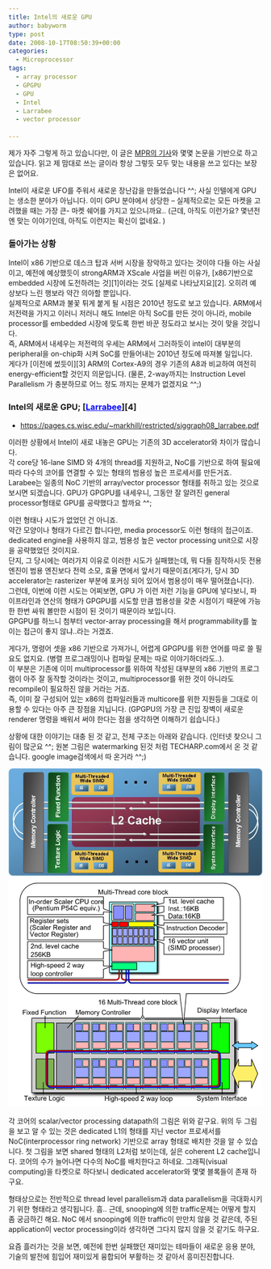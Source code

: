 ```yaml
---
title: Intel의 새로운 GPU
author: babyworm
type: post
date: 2008-10-17T08:50:39+00:00
categories:
  - Microprocessor
tags:
  - array processor
  - GPGPU
  - GPU
  - Intel
  - Larrabee
  - vector processor

---
```

제가 자주 그렇게 하고 있습니다만, 이 글은 <A href="http://www.mdronline.com/mpr/h/2008/0929/223901.html">MPR의 기사</A>와 몇몇 논문을 기반으로 하고 있습니다. 읽고 제 맘대로 쓰는 글이라 항상 그렇듯 모두 맞는 내용을 쓰고 있다는 보장은 없어요. </SPAN>

Intel이 새로운 UFO를 주워서 새로운 장난감을 만들었습니다 ^^; 사실 인텔에게 GPU는 생소한 분야가 아닙니다. 이미 GPU 분야에서 상당한 – 실제적으로는 모든 마켓을 고려했을 때는 가장 큰- 마켓 쉐어를 가지고 있으니까요.. (근데, 아직도 이런가요? 몇년전엔 맞는 이야기인데, 아직도 이런지는 확신이 없네요. )

### 돌아가는 상황

Intel이 x86 기반으로 데스크 탑과 서버 시장을 장악하고 있다는 것이야 다들 아는 사실이고, 예전에 예상했듯이 strongARM과 XScale 사업을 버린 이유가, [x86기반으로 embedded 시장에 도전하려는 것][1]이라는 것도 [실제로 나타났지요][2]. 오히려 예상보다 느린 행보라 약간 의아할 뿐입니다.
<br>
실제적으로 ARM과 불꽃 튀게 붙게 될 시점은 2010년 정도로 보고 있습니다. ARM에서 저전력을 가지고 이러니 저러니 해도 Intel은 아직 SoC를 만든 것이 아니라, mobile processor를 embedded 시장에 맞도록 한번 바꾼 정도라고 보시는 것이 맞을 것입니다.
<br>
즉, ARM에서 내세우는 저전력의 우세는 ARM에서 그러하듯이 intel이 대부분의 peripheral을 on-chip화 시켜 SoC를 만들어내는 2010년 정도에 따져볼 일입니다.
<br>
게다가 [이전에 썼듯이][3] ARM의 Cortex-A9의 경우 기존의 A8과 비교하여 여전히 energy-efficient할 것인지 의문입니다. (물론, 2-way까지는 Instruction Level Parallelism 가 충분하므로 어느 정도 까지는 문제가 없겠지요 ^^;)

### Intel의 새로운 GPU; [<SPAN style="COLOR: blue; TEXT-DECORATION: underline">Larrabee</SPAN>][4]

- https://pages.cs.wisc.edu/~markhill/restricted/siggraph08_larrabee.pdf

이러한 상황에서 Intel이 새로 내놓은 GPU는 기존의 3D accelerator와 차이가 많습니다.
<br>
각 core당 16-lane SIMD 와 4개의 thread를 지원하고, NoC를 기반으로 하여 필요에 따라 다수의 코어를 연결할 수 있는 형태의 범용성 높은 프로세서를 만든거죠.
<br>
Larabee는 일종의 NoC 기반의 array/vector processor 형태를 취하고 있는 것으로 보시면 되겠습니다. GPU가 GPGPU를 내세우니, 그동안 잘 알려진 general processor형태로 GPU를 공략했다고 할까요 ^^;

이런 형태나 시도가 없었던 건 아니죠.
<br>
약간 모양이나 형태가 다르긴 합니다만, media processor도 이런 형태의 접근이죠. dedicated engine을 사용하지 않고, 범용성 높은 vector processing unit으로 시장을 공략했었던 것이지요.
<br>
단지, 그 당시에는 여러가지 이유로 이러한 시도가 실패했는데, 뭐 다들 짐작하시듯 전용 엔진이 범용 엔진보다 전력 소모, 효율 면에서 앞서기 때문이죠(게다가, 당시 3D accelerator는 rasterizer 부분에 포커싱 되어 있어서 범용성이 매우 떨어졌습니다).
<br>
그런데, 이번에 이런 시도는 어찌보면, GPU 가 이런 저런 기능을 GPU에 넣다보니, 파이프라인과 연산의 형태가 GPGPU를 시도할 만큼 범용성을 갖춘 시점이기 때문에 가능한 한번 싸워 볼만한 시점이 된 것이기 때문이라 보입니다.
<br>
GPGPU를 하느니 첨부터 vector-array processing을 해서 programmability를 높이는 접근이 좋지 않냐..라는 거겠죠.

게다가, 명령어 셋을 x86 기반으로 가져가니, 어렵게 GPGPU를 위한 언어를 따로 쓸 필요도 없지요. (병렬 프로그래밍이나 컴파일 문제는 따로 이야기하더라도..).
<br>
이 부분은 기존에 이미 multiprocessor를 위하여 작성된 대부분의 x86 기반의 프로그램이 아주 잘 동작할 것이라는 것이고, multiprocessor를 위한 것이 아니라도 recompile이 필요하진 않을 거라는 거죠.
<br>
즉, 이미 잘 구성되어 있는 x86의 컴파일러들과 multicore를 위한 지원등을 그대로 이용할 수 있다는 아주 큰 장점을 지닙니다. (GPGPU의 가장 큰 진입 장벽이 새로운 renderer 명령을 배워서 써야 한다는 점을 생각하면 이해하기 쉽습니다.)

상황에 대한 이야기는 대충 된 것 같고, 전체 구조는 아래와 같습니다. (인터넷 찾으니 그림이 많군요 ^^; 원본 그림은 watermarking 된것 처럼 TECHARP.com에서 온 것 같습니다. google image검색에서 따 온거라 ^^;)

<img src="Larrabee_slide_block_diagram.jpg">

<img src="Larrabee_block_diagram.png">

각 코어의 scalar/vector processing datapath의 그림은 위와 같구요. 위의 두 그림을 보고 알 수 있는 것은 dedicated L1의 형태를 지닌 vector 프로세서를 NoC(interprocessor ring network) 기반으로 array 형태로 배치한 것을 알 수 있습니다. 첫 그림을 보면 shared 형태의 L2처럼 보이는데, 실은 coherent L2 cache입니다. 코어의 수가 늘어나면 다수의 NoC를 배치한다고 하네요. 그래픽(visual computing)을 타켓으로 하다보니 dedicated accelerator와 몇몇 블록들이 존재 하구요.

형태상으로는 전반적으로 thread level parallelism과 data parallelism을 극대화시키기 위한 형태라고 생각됩니다. 흠.. 근데, snooping에 의한 traffic문제는 어떻게 할지 좀 궁금하긴 해요. NoC 에서 snooping에 의한 traffic이 만만치 않을 것 같은데, 주된 application이 vector processing이라 생각하면 그다지 많지 않을 것 같기도 하구요.

요즘 흘러가는 것을 보면, 예전에 한번 실패했던 재미있는 테마들이 새로운 응용 분야, 기술의 발전에 힘입어 재미있게 융합되어 부활하는 것 같아서 흥미진진합니다.
